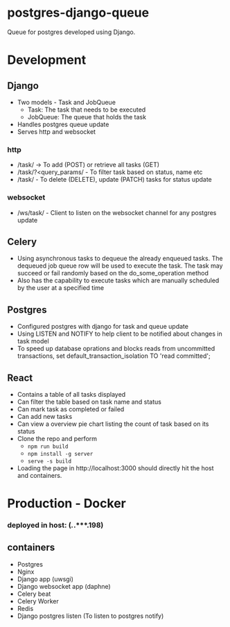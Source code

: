 # postgres-django-queue
Queue for postgres developed using Django. 

# Development
## Django
- Two models - Task and JobQueue
  - Task: The task that needs to be executed
  - JobQueue: The queue that holds the task
- Handles postgres queue update
- Serves http and websocket
### http
- /task/ -> To add (POST) or retrieve all tasks (GET)
- /task/?<query_params/ - To filter task based on status, name etc
- /task/<id> - To delete (DELETE), update (PATCH) tasks for status update
### websocket
- /ws/task/ - Client to listen on the websocket channel for any postgres update

## Celery
- Using asynchronous tasks to dequeue the already enqueued tasks. The dequeued job queue row will be used to execute the task. The task may succeed or fail randomly based on the do_some_operation method
- Also has the capability to execute tasks which are manually scheduled by the user at a specified time
  
## Postgres
  - Configured postgres with django for task and queue update
  - Using LISTEN and NOTIFY to help client to be notified about changes in task model
  - To speed up database oprations and blocks reads from uncommitted transactions, set default_transaction_isolation TO 'read committed';
  
## React
  - Contains a table of all tasks displayed
  - Can filter the table based on task name and status
  - Can mark task as completed or failed
  - Can add new tasks
  - Can view a overview pie chart listing the count of task based on its status
  - Clone the repo and perform
    - `npm run build`
    - `npm install -g server`
    - `serve -s build`
  - Loading the page in http://localhost:3000 should directly hit the host and containers. 
  
# Production - Docker
### deployed in host: (***.***.***.198)
## containers
  - Postgres
  - Nginx
  - Django app (uwsgi)
  - Django websocket app (daphne)
  - Celery beat
  - Celery Worker
  - Redis
  - Django postgres listen (To listen to postgres notify)
